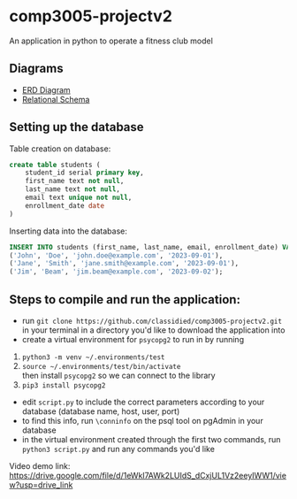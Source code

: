 # comp3005-projectv2
An application in python to operate a fitness club model

## Diagrams
- [ERD Diagram](https://github.com/classidied/comp3005-projectv2/blob/main/Diagrams/ERD.svg)  
- [Relational Schema](https://github.com/classidied/comp3005-projectv2/blob/main/Diagrams/Relational%20Schema.svg)  

## Setting up the database
Table creation on database:  
```sql
create table students (
	student_id serial primary key,
	first_name text not null,
	last_name text not null,
	email text unique not null,
	enrollment_date date
)
```  

Inserting data into the database:  
```sql
INSERT INTO students (first_name, last_name, email, enrollment_date) VALUES
('John', 'Doe', 'john.doe@example.com', '2023-09-01'),
('Jane', 'Smith', 'jane.smith@example.com', '2023-09-01'),
('Jim', 'Beam', 'jim.beam@example.com', '2023-09-02');
```

## Steps to compile and run the application: 

- run `git clone https://github.com/classidied/comp3005-projectv2.git` in your terminal in a directory you'd like to download the application into
- create a virtual environment for `psycopg2` to run in by running   
1. `python3 -m venv ~/.environments/test`
2. `source ~/.environments/test/bin/activate`  
then install `psycopg2` so we can connect to the library  
3. `pip3 install psycopg2`  
- edit `script.py` to include the correct parameters according to your database (database name, host, user, port)
- to find this info, run `\conninfo` on the psql tool on pgAdmin in your database
- in the virtual environment created through the first two commands, run `python3 script.py` and run any commands you'd like  

Video demo link: https://drive.google.com/file/d/1eWkI7AWk2LUIdS_dCxjUL1Vz2eeyIWW1/view?usp=drive_link 
